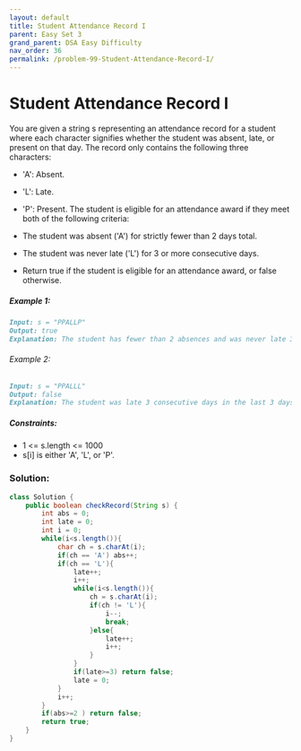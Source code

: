 ```yaml
---
layout: default
title: Student Attendance Record I
parent: Easy Set 3
grand_parent: DSA Easy Difficulty
nav_order: 36
permalink: /problem-99-Student-Attendance-Record-I/
---
```

# Student Attendance Record I

You are given a string s representing an attendance record for a student where each character signifies whether the student was absent, late, or present on that day. The record only contains the following three characters:

* 'A': Absent.
* 'L': Late.
* 'P': Present.
The student is eligible for an attendance award if they meet both of the following criteria:

* The student was absent ('A') for strictly fewer than 2 days total.
* The student was never late ('L') for 3 or more consecutive days.
* Return true if the student is eligible for an attendance award, or false otherwise.

##### Example 1:
```markdown
Input: s = "PPALLP"
Output: true
Explanation: The student has fewer than 2 absences and was never late 3 or more consecutive days.
```
###### Example 2:
```markdown
Input: s = "PPALLL"
Output: false
Explanation: The student was late 3 consecutive days in the last 3 days, so is not eligible for the award.
```
##### Constraints:
* 1 <= s.length <= 1000
* s[i] is either 'A', 'L', or 'P'.

### Solution:
```java
class Solution {
    public boolean checkRecord(String s) {
        int abs = 0;
        int late = 0;
        int i = 0;
        while(i<s.length()){
            char ch = s.charAt(i);
            if(ch == 'A') abs++;
            if(ch == 'L'){
                late++;
                i++;
                while(i<s.length()){
                    ch = s.charAt(i);
                    if(ch != 'L'){
                        i--;
                        break;
                    }else{
                        late++;
                        i++;
                    }
                }
                if(late>=3) return false;
                late = 0;
            }
            i++;
        }
        if(abs>=2 ) return false;
        return true;
    }
}
```